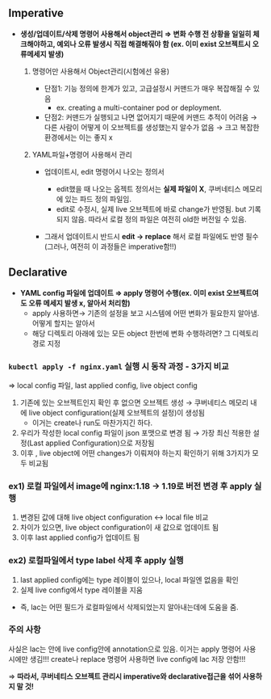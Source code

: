 ## Imperative
- **생성/업데이트/삭제 명령어 사용해서 object관리 ⇒ 변화 수행 전 상황을 일일히 체크해야하고, 예외나 오류 발생시 직접 해결해줘야 함 (ex. 이미 exist 오브젝트시 오류메세지 발생)**
    1. 명령어만 사용해서 Object관리(시험에선 유용)
        
        - 단점1: 기능 정의에 한계가 있고, 고급설정시 커맨드가 매우 복잡해질 수 있음
            - ex. creating a multi-container pod or deployment.
        - 단점2: 커맨드가 실행되고 나면 없어지기 때문에 커맨드 추적이 어려움 → 다른 사람이 어떻게 이 오브젝트를 생성했는지 알수가 없음 → 크고 복잡한 환경에서는 이는 좋지 x
    2. YAML파일+명령어 사용해서 관리
        - 업데이트시, edit 명령어시 나오는 정의서
            - edit했을 때 나오는 옵젝트 정의서는 **실제 파일이 X**, 쿠버네티스 메모리에 있는 파드 정의 파일임.
            - edit로 수정시, 실제 live 오브젝트에 바로 change가 반영됨. but 기록되지 않음. 따라서 로컬 정의 파일은 여전히 old한 버전일 수 있음.
                
                
        - 그래서 업데이트시 반드시 **edit → replace** 해서 로컬 파일에도 반영 필수(그러나, 여전히 이 과정들은 imperative함!!)
            
            
## Declarative
- **YAML config 파일에 업데이트 ⇒ apply 명령어 수행(ex. 이미 exist 오브젝트여도 오류 메세지 발생 x, 알아서 처리함)**
    - apply 사용하면→ 기존의 설정을 보고 시스템에 어떤 변화가 필요한지 알아냄. 어떻게 할지는 알아서
    - 해당 디렉토리 아래에 있는 모든 object 한번에 변화 수행하려면? 그 디렉토리 경로 지정

### `kubectl apply -f nginx.yaml` 실행 시 동작 과정 - 3가지 비교
⇒ local config 파일, last applied config, live object config

1. 기존에 있는 오브젝트인지 확인 후 없으면 오브젝트 생성 → 쿠버네티스 메모리 내에 live object configuration(실제 오브젝트의 설정)이 생성됨
   - 이거는 create나 run도 마찬가지긴 하다.
2. 우리가 작성한 local config 파일이 json 포맷으로 변경 됨 → 가장 최신 적용한 설정(Last applied Configuration)으로 저장됨 
3. 이후 , live object에 어떤 changes가 이뤄져야 하는지 확인하기 위해 3가지가 모두 비교됨

### ex1) 로컬 파일에서 image에 nginx:1.18 → 1.19로 버전 변경 후 apply 실행
1. 변경된 값에 대해 live object configuration ↔ local file 비교
2. 차이가 있으면, live object configuration이 새 값으로 업데이트 됨
3. 이후 last applied config가 업데이트 됨

### ex2) 로컬파일에서 type label 삭제 후 apply 실행
1. last applied config에는 type 레이블이 있으나, local 파일엔 없음을 확인 
2. 실제 live config에서 type 레이블을 지움

- 즉, lac는 어떤 필드가 로컬파일에서 삭제되었는지 알아내는데에 도움을 줌. 
  
### 주의 사항
사실은 lac는 안에 live config안에 annotation으로 있음. 이거는 apply 명령어 사용 시에만 생김!!! create나 replace 명령어 사용하면 live config에 lac 저장 안함!!!

⇒ **따라서, 쿠버네티스 오브젝트 관리시 imperative와 declarative접근을 섞어 사용하지 말 것!**